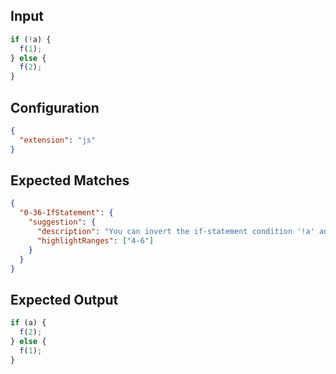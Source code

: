 
## Input
```javascript input
if (!a) {
  f(1);
} else {
  f(2);
}
```

## Configuration
```json configuration
{
  "extension": "js"
}
```

## Expected Matches
```json expected matches
{
  "0-36-IfStatement": {
    "suggestion": {
      "description": "You can invert the if-statement condition '!a' and swap the if- and else-blocks.",
      "highlightRanges": ["4-6"]
    }
  }
}
```

## Expected Output
```javascript expected output
if (a) {
  f(2);
} else {
  f(1);
}
```

